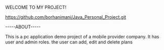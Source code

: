 WELCOME TO MY PROJECT!

https://github.com/borhanimani/Java_Personal_Project.git

-----ABOUT-----

This is a pc application demo project of a mobile provider company. It has user and admin roles. the user can add, edit and delete plans
